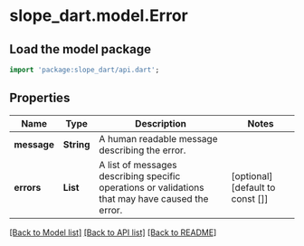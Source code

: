 # slope_dart.model.Error

## Load the model package
```dart
import 'package:slope_dart/api.dart';
```

## Properties
Name | Type | Description | Notes
------------ | ------------- | ------------- | -------------
**message** | **String** | A human readable message describing the error.  | 
**errors** | **List<String>** | A list of messages describing specific operations or validations that may have caused the error.  | [optional] [default to const []]

[[Back to Model list]](../README.md#documentation-for-models) [[Back to API list]](../README.md#documentation-for-api-endpoints) [[Back to README]](../README.md)


